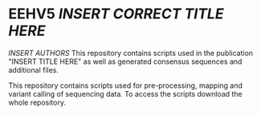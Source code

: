 # EEHV5 *INSERT CORRECT TITLE HERE*

*INSERT AUTHORS*
This repository contains scripts used in the publication "INSERT TITLE HERE" as well as generated consensus sequences and additional files.

This repository contains scripts used for pre-processing, mapping and variant calling of sequencing data. To access the scripts download the whole repository.

